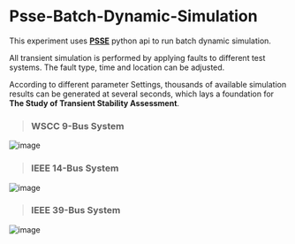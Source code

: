 # Psse-Batch-Dynamic-Simulation


This experiment uses [**PSSE**](https://w3.usa.siemens.com/smartgrid/us/en/transmission-grid/products/grid-analysis-tools/transmission-system-planning/transmission-system-planning-tab/pages/university.aspx) python api to run batch dynamic simulation.

All transient simulation is performed by applying faults to different test systems. The fault type, time and location can be adjusted. 

According to different parameter Settings, thousands of available simulation results can be generated at several seconds, which lays a foundation for **The Study of Transient Stability Assessment**.

> ### WSCC 9-Bus System
![image](https://electricgrids.engr.tamu.edu/wp-content/uploads/sites/129/2017/04/WSCC-9-Bus-System.png)

> ### IEEE 14-Bus System
![image](https://electricgrids.engr.tamu.edu/wp-content/uploads/sites/129/2017/04/IEEE-14-Bus-System.png)

> ### IEEE 39-Bus System
![image](https://electricgrids.engr.tamu.edu/wp-content/uploads/sites/129/2017/04/IEEE-39-Bus-System.png)
